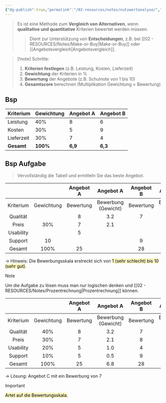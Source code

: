 ```yaml
---
{"dg-publish":true,"permalink":"/02-resources/notes/nutzwertanalyse/","tags":["BWL/formel"],"noteIcon":"","updated":"2025-03-19T12:52:47.530+01:00"}
---
```


>Es ist eine Methode zum **Vergleich von Alternativen**, wenn **qualitative und quantitative** Kriterien bewertet werden müssen.
> 
> > Dient zur Unterstützung von **Entscheidungen**, z.B. bei [[02 - RESOURCES/Notes/Make-or-Buy\|Make-or-Buy]] oder [[Angebotsvergleich\|Angebotsvergleich]].

> [!note] Schritte:
> 
> 1. **Kriterien festlegen** (z.B. Leistung, Kosten, Lieferzeit)
> 2. **Gewichtung** der Kriterien in %
> 3. **Bewertung** der Angebote (z.B. Schulnote von 1 bis 10)
> 4. **Gesamtscore** berechnen (Multiplikation Gewichtung × Bewertung)

## Bsp

| Kriterium  | Gewichtung | Angebot A | Angebot B |
| ---------- | ---------- | --------- | --------- |
| Leistung   | 40%        | 8         | 6         |
| Kosten     | 30%        | 5         | 9         |
| Lieferzeit | 30%        | 7         | 4         |
| **Gesamt** | **100%**   | **6,9**   | **6,3**   |

## Bsp Aufgabe
>Vervollständig die Tabell und ermitteln Sie das beste Angebot.

|           |            | Angebot A |       Angebot A        | Angebot B |       Angebot B        | Angebot C |       Angebot C        |
| :-------: | :--------: | :-------: | :--------------------: | :-------: | :--------------------: | :-------: | :--------------------: |
| Kriterium | Gewichtung | Bewertung | Bewerbung<br>(Gewicht) | Bewertung | Bewerbung<br>(Gewicht) | Bewertung | Bewerbung<br>(Gewicht) |
| Qualität  |            |     8     |          3.2           |     7     |                        |           |          2.8           |
|   Preis   |    30%     |     7     |          2.1           |           |          2.4           |           |          1.8           |
| Usability |            |     5     |                        |           |          0.8           |     9     |                        |
|  Support  |     10     |           |                        |     9     |                        |           |          0.6           |
|  Gesamt   |    100%    |    25     |                        |    28     |                        |    28     |                        |
-> Hinweis: Die Bewerbungsskala erstreckt sich von <mark style="background: #FFF3A3A6;">1 (sehr schlecht) bis 10 (sehr gut)</mark>.


>[!note] 
>Um die Aufgabe zu lösen muss man nur logischen denken und [[02 - RESOURCES/Notes/Prozentrechnung\|Prozentrechnung]] können.

|           |            | Angebot A |       Angebot A        | Angebot B |       Angebot B        | Angebot C |       Angebot C        |
| :-------: | :--------: | :-------: | :--------------------: | :-------: | :--------------------: | :-------: | :--------------------: |
| Kriterium | Gewichtung | Bewertung | Bewerbung<br>(Gewicht) | Bewertung | Bewerbung<br>(Gewicht) | Bewertung | Bewerbung<br>(Gewicht) |
| Qualität  |    40%     |     8     |          3.2           |     7     |          2.8           |     7     |          2.8           |
|   Preis   |    30%     |     7     |          2.1           |     8     |          2.4           |     6     |          1.8           |
| Usability |    20%     |     5     |          1.0           |     4     |          0.8           |     9     |          1.8           |
|  Support  |    10%     |     5     |          0.5           |     9     |          0.9           |     6     |          0.6           |
|  Gesamt   |    100%    |    25     |          6.8           |    28     |          6.9           |    28     |           7            |

-> Lösung: Angebot C mit ein Bewerbung von 7

>[!important] 
><mark style="background: #FFF3A3A6;">Artet auf die Bewertungsskala.</mark>
